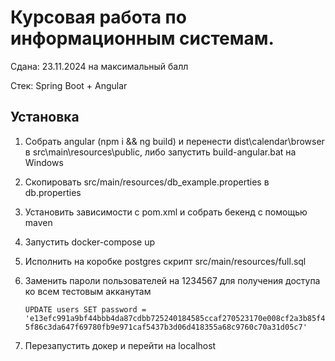 # Курсовая работа по информационным системам.

Сдана: 23.11.2024 на максимальный балл

Стек: Spring Boot + Angular

## Установка

1. Собрать angular (npm i && ng build) и перенести dist\calendar\browser в src\main\resources\public, либо запустить build-angular.bat на Windows
2. Скопировать src/main/resources/db_example.properties в db.properties
3. Установить зависимости с pom.xml и собрать бекенд с помощью maven
4. Запустить docker-compose up
5. Исполнить на коробке postgres скрипт src/main/resources/full.sql
6. Заменить пароли пользователей на 1234567 для получения доступа ко всем тестовым акканутам
   
   ```UPDATE users SET password = 'e13efc991a9bf44bbb4da87cdbb725240184585ccaf270523170e008cf2a3b85f45f86c3da647f69780fb9e971caf5437b3d06d418355a68c9760c70a31d05c7'```
7. Перезапустить докер и перейти на localhost
